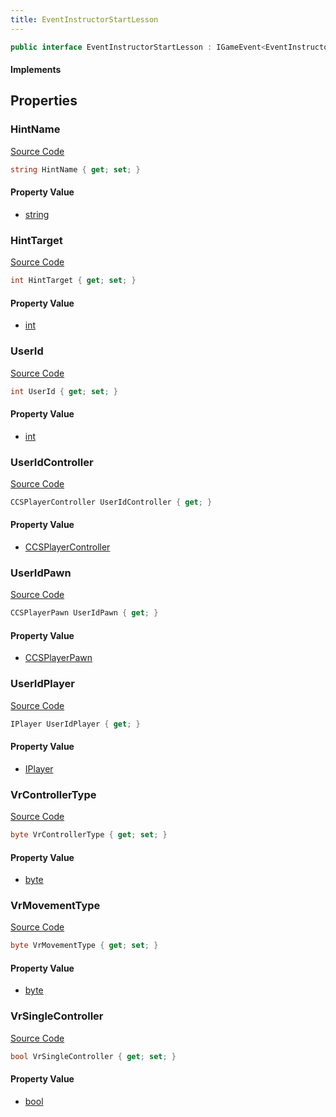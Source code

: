 ```yaml
---
title: EventInstructorStartLesson
---
```


```csharp
public interface EventInstructorStartLesson : IGameEvent<EventInstructorStartLesson>
```

#### Implements

## Properties

### HintName

[Source Code](https://github.com/swiftly-solution/swiftlys2/blob/beta/managed/src/SwiftlyS2.Generated/GameEvents/Interfaces/EventInstructorStartLesson.cs#L48)

```csharp
string HintName { get; set; }
```

#### Property Value

- [string](https://learn.microsoft.com/dotnet/api/system.string)

### HintTarget

[Source Code](https://github.com/swiftly-solution/swiftlys2/blob/beta/managed/src/SwiftlyS2.Generated/GameEvents/Interfaces/EventInstructorStartLesson.cs#L55)

```csharp
int HintTarget { get; set; }
```

#### Property Value

- [int](https://learn.microsoft.com/dotnet/api/system.int32)

### UserId

[Source Code](https://github.com/swiftly-solution/swiftlys2/blob/beta/managed/src/SwiftlyS2.Generated/GameEvents/Interfaces/EventInstructorStartLesson.cs#L41)

```csharp
int UserId { get; set; }
```

#### Property Value

- [int](https://learn.microsoft.com/dotnet/api/system.int32)

### UserIdController

[Source Code](https://github.com/swiftly-solution/swiftlys2/blob/beta/managed/src/SwiftlyS2.Generated/GameEvents/Interfaces/EventInstructorStartLesson.cs#L23)

```csharp
CCSPlayerController UserIdController { get; }
```

#### Property Value

- [CCSPlayerController](/docs/api/shared/schemadefinitions/ccsplayercontroller)

### UserIdPawn

[Source Code](https://github.com/swiftly-solution/swiftlys2/blob/beta/managed/src/SwiftlyS2.Generated/GameEvents/Interfaces/EventInstructorStartLesson.cs#L30)

```csharp
CCSPlayerPawn UserIdPawn { get; }
```

#### Property Value

- [CCSPlayerPawn](/docs/api/shared/schemadefinitions/ccsplayerpawn)

### UserIdPlayer

[Source Code](https://github.com/swiftly-solution/swiftlys2/blob/beta/managed/src/SwiftlyS2.Generated/GameEvents/Interfaces/EventInstructorStartLesson.cs#L34)

```csharp
IPlayer UserIdPlayer { get; }
```

#### Property Value

- [IPlayer](/docs/api/shared/players/iplayer)

### VrControllerType

[Source Code](https://github.com/swiftly-solution/swiftlys2/blob/beta/managed/src/SwiftlyS2.Generated/GameEvents/Interfaces/EventInstructorStartLesson.cs#L70)

```csharp
byte VrControllerType { get; set; }
```

#### Property Value

- [byte](https://learn.microsoft.com/dotnet/api/system.byte)

### VrMovementType

[Source Code](https://github.com/swiftly-solution/swiftlys2/blob/beta/managed/src/SwiftlyS2.Generated/GameEvents/Interfaces/EventInstructorStartLesson.cs#L60)

```csharp
byte VrMovementType { get; set; }
```

#### Property Value

- [byte](https://learn.microsoft.com/dotnet/api/system.byte)

### VrSingleController

[Source Code](https://github.com/swiftly-solution/swiftlys2/blob/beta/managed/src/SwiftlyS2.Generated/GameEvents/Interfaces/EventInstructorStartLesson.cs#L65)

```csharp
bool VrSingleController { get; set; }
```

#### Property Value

- [bool](https://learn.microsoft.com/dotnet/api/system.boolean)

